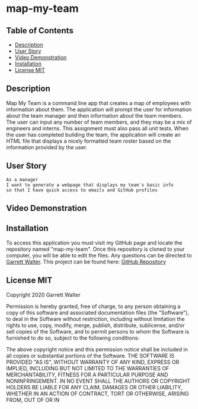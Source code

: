 # map-my-team

## Table of Contents

- [Description](#description)
- [User Story](#user-story)
- [Video Demonstration](#video-demonstration)
- [Installation](#installation)
- [License MIT](#licensemit)

## Description 

Map My Team is a command line app that creates a map of employees with information about them. The application will prompt the user for information about the team manager and then information about the team members. The user can input any number of team members, and they may be a mix of engineers and interns. This assignment must also pass all unit tests. When the user has completed building the team, the application will create an HTML file that displays a nicely formatted team roster based on the information provided by the user.
 
## User Story

```
As a manager
I want to generate a webpage that displays my team's basic info
so that I have quick access to emails and GitHub profiles
```

## Video Demonstration


## Installation

To access this application you must visit my GitHub page and locate the repository named "map-my-team". Once this repository is cloned to your computer, you will be able to edit the files. Any questions can be directed to [Garrett Walter](mailto:gtwalter150@gmail.com). This project can be found here: [GitHub Repository](https://github.com/garrettwalter/map-my-team)

## License MIT

Copyright 2020 Garrett Walter

Permission is hereby granted, free of charge, to any person obtaining a copy of this software and associated documentation files 
(the "Software"), to deal in the Software without restriction, including without limitation the rights to use, copy, modify, merge, 
publish, distribute, sublicense, and/or sell copies of the Software, and to permit persons to whom the Software is furnished to do so, 
subject to the following conditions:
        
The above copyright notice and this permission notice shall be included in all copies or substantial portions of the Software.
THE SOFTWARE IS PROVIDED "AS IS", WITHOUT WARRANTY OF ANY KIND, EXPRESS OR IMPLIED, INCLUDING BUT NOT LIMITED TO THE WARRANTIES
OF MERCHANTABILITY, FITNESS FOR A PARTICULAR PURPOSE AND NONINFRINGEMENT. IN NO EVENT SHALL THE AUTHORS OR COPYRIGHT HOLDERS BE 
LIABLE FOR ANY CLAIM, DAMAGES OR OTHER LIABILITY, WHETHER IN AN ACTION OF CONTRACT, TORT OR OTHERWISE, ARISING FROM, OUT OF OR IN 